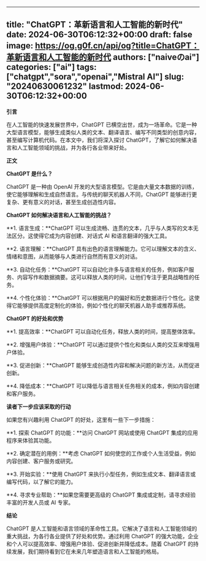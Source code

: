 
---
title: "ChatGPT：革新语言和人工智能的新时代"
date: 2024-06-30T06:12:32+00:00
draft: false
image: https://og.g0f.cn/api/og?title=ChatGPT：革新语言和人工智能的新时代
authors: ["naiveのai"]
categories: ["ai"]
tags: ["chatgpt","sora","openai","Mistral AI"]
slug: "20240630061232"
lastmod: 2024-06-30T06:12:32+00:00
---
**引言**

在人工智能的快速发展世界中，ChatGPT 已横空出世，成为一场革命。它是一种大型语言模型，能够生成类似人类的文本、翻译语言、编写不同类型的创意内容，甚至编写计算机代码。在本文中，我们将深入探讨 ChatGPT，了解它如何解决语言和人工智能领域的挑战，并为各行各业带来好处。

**正文**

**ChatGPT 是什么？**

ChatGPT 是一种由 OpenAI 开发的大型语言模型。它是由大量文本数据的训练，使它能够理解和生成自然语言。与传统的聊天机器人不同，ChatGPT 能够进行更复杂、更有意义的对话，甚至生成创造性内容。

**ChatGPT 如何解决语言和人工智能的挑战？**

**1. 语言生成：**ChatGPT 可以生成流畅、连贯的文本，几乎与人类写的文本无法区分。这使得它成为内容创建、对话式 AI 和语言翻译的强大工具。

**2. 语言理解：**ChatGPT 具有出色的语言理解能力。它可以理解文本的含义、情绪和意图，从而能够与人类进行自然而有意义的对话。

**3. 自动化任务：**ChatGPT 可以自动化许多与语言相关的任务，例如客户服务、内容写作和数据摘要。这可以释放人类的时间，让他们专注于更具战略性的任务。

**4. 个性化体验：**ChatGPT 可以根据用户的偏好和历史数据进行个性化。这使得它能够提供高度定制化的体验，例如个性化的聊天机器人助手或推荐系统。

**ChatGPT 的好处和优势**

**1. 提高效率：**ChatGPT 可以自动化任务，释放人类的时间，提高整体效率。

**2. 增强用户体验：**ChatGPT 可以通过提供个性化和类似人类的交互来增强用户体验。

**3. 促进创新：**ChatGPT 能够生成创造性内容和解决问题的新方法，从而促进创新。

**4. 降低成本：**ChatGPT 可以降低与语言相关任务相关的成本，例如内容创建和客户服务。

**读者下一步应该采取的行动**

如果您有兴趣利用 ChatGPT 的好处，这里有一些下一步措施：

**1. 探索 ChatGPT 的功能：**访问 ChatGPT 网站或使用 ChatGPT 集成的应用程序来体验其功能。

**2. 确定潜在的用例：**考虑 ChatGPT 如何使您的工作或个人生活受益，例如内容创建、客户服务或研究。

**3. 开始实验：**使用 ChatGPT 来执行小型任务，例如生成文本、翻译语言或编写代码，以了解它的能力。

**4. 寻求专业帮助：**如果您需要更高级的 ChatGPT 集成或定制，请寻求经验丰富的开发人员或 AI 专家。

**结论**

ChatGPT 是人工智能和语言领域的革命性工具。它解决了语言和人工智能领域的重大挑战，为各行各业提供了好处和优势。通过利用 ChatGPT 的强大功能，企业和个人可以提高效率、增强用户体验、促进创新并降低成本。随着 ChatGPT 的持续发展，我们期待看到它在未来几年塑造语言和人工智能的格局。